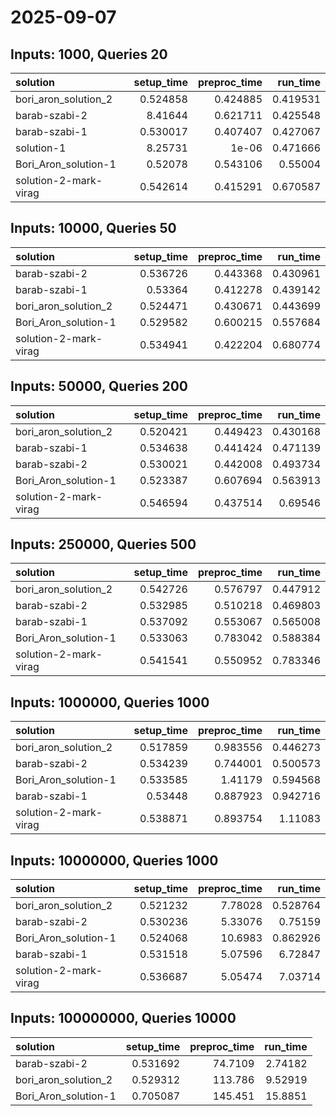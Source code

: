 # 2025-09-07

## Inputs: 1000, Queries 20

| solution              |   setup_time |   preproc_time |   run_time |
|:----------------------|-------------:|---------------:|-----------:|
| bori_aron_solution_2  |     0.524858 |       0.424885 |   0.419531 |
| barab-szabi-2         |     8.41644  |       0.621711 |   0.425548 |
| barab-szabi-1         |     0.530017 |       0.407407 |   0.427067 |
| solution-1            |     8.25731  |       1e-06    |   0.471666 |
| Bori_Aron_solution-1  |     0.52078  |       0.543106 |   0.55004  |
| solution-2-mark-virag |     0.542614 |       0.415291 |   0.670587 |

## Inputs: 10000, Queries 50

| solution              |   setup_time |   preproc_time |   run_time |
|:----------------------|-------------:|---------------:|-----------:|
| barab-szabi-2         |     0.536726 |       0.443368 |   0.430961 |
| barab-szabi-1         |     0.53364  |       0.412278 |   0.439142 |
| bori_aron_solution_2  |     0.524471 |       0.430671 |   0.443699 |
| Bori_Aron_solution-1  |     0.529582 |       0.600215 |   0.557684 |
| solution-2-mark-virag |     0.534941 |       0.422204 |   0.680774 |

## Inputs: 50000, Queries 200

| solution              |   setup_time |   preproc_time |   run_time |
|:----------------------|-------------:|---------------:|-----------:|
| bori_aron_solution_2  |     0.520421 |       0.449423 |   0.430168 |
| barab-szabi-1         |     0.534638 |       0.441424 |   0.471139 |
| barab-szabi-2         |     0.530021 |       0.442008 |   0.493734 |
| Bori_Aron_solution-1  |     0.523387 |       0.607694 |   0.563913 |
| solution-2-mark-virag |     0.546594 |       0.437514 |   0.69546  |

## Inputs: 250000, Queries 500

| solution              |   setup_time |   preproc_time |   run_time |
|:----------------------|-------------:|---------------:|-----------:|
| bori_aron_solution_2  |     0.542726 |       0.576797 |   0.447912 |
| barab-szabi-2         |     0.532985 |       0.510218 |   0.469803 |
| barab-szabi-1         |     0.537092 |       0.553067 |   0.565008 |
| Bori_Aron_solution-1  |     0.533063 |       0.783042 |   0.588384 |
| solution-2-mark-virag |     0.541541 |       0.550952 |   0.783346 |

## Inputs: 1000000, Queries 1000

| solution              |   setup_time |   preproc_time |   run_time |
|:----------------------|-------------:|---------------:|-----------:|
| bori_aron_solution_2  |     0.517859 |       0.983556 |   0.446273 |
| barab-szabi-2         |     0.534239 |       0.744001 |   0.500573 |
| Bori_Aron_solution-1  |     0.533585 |       1.41179  |   0.594568 |
| barab-szabi-1         |     0.53448  |       0.887923 |   0.942716 |
| solution-2-mark-virag |     0.538871 |       0.893754 |   1.11083  |

## Inputs: 10000000, Queries 1000

| solution              |   setup_time |   preproc_time |   run_time |
|:----------------------|-------------:|---------------:|-----------:|
| bori_aron_solution_2  |     0.521232 |        7.78028 |   0.528764 |
| barab-szabi-2         |     0.530236 |        5.33076 |   0.75159  |
| Bori_Aron_solution-1  |     0.524068 |       10.6983  |   0.862926 |
| barab-szabi-1         |     0.531518 |        5.07596 |   6.72847  |
| solution-2-mark-virag |     0.536687 |        5.05474 |   7.03714  |

## Inputs: 100000000, Queries 10000

| solution             |   setup_time |   preproc_time |   run_time |
|:---------------------|-------------:|---------------:|-----------:|
| barab-szabi-2        |     0.531692 |        74.7109 |    2.74182 |
| bori_aron_solution_2 |     0.529312 |       113.786  |    9.52919 |
| Bori_Aron_solution-1 |     0.705087 |       145.451  |   15.8851  |